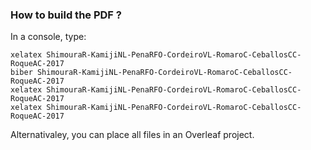 ### How to build the PDF ?

In a console, type:

```
xelatex ShimouraR-KamijiNL-PenaRFO-CordeiroVL-RomaroC-CeballosCC-RoqueAC-2017
biber ShimouraR-KamijiNL-PenaRFO-CordeiroVL-RomaroC-CeballosCC-RoqueAC-2017
xelatex ShimouraR-KamijiNL-PenaRFO-CordeiroVL-RomaroC-CeballosCC-RoqueAC-2017
xelatex ShimouraR-KamijiNL-PenaRFO-CordeiroVL-RomaroC-CeballosCC-RoqueAC-2017
```

Alternativaley, you can place all files in an Overleaf project.
